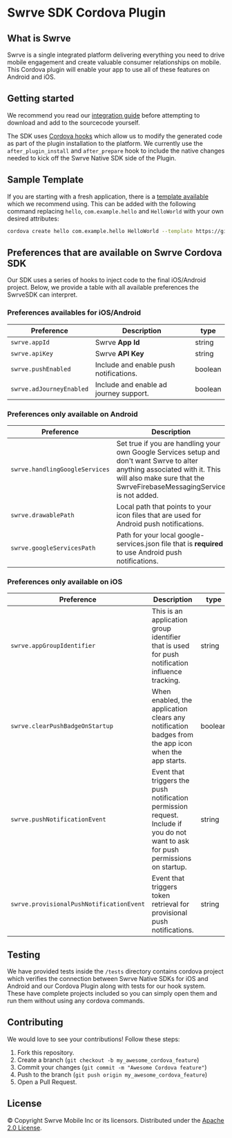 # Swrve SDK Cordova Plugin

## What is Swrve

Swrve is a single integrated platform delivering everything you need to drive mobile engagement and create valuable consumer relationships on mobile.  This Cordova plugin will enable your app to use all of these features on Android and iOS.

## Getting started

We recommend you read our [integration guide](http://docs.swrve.com/developer-documentation/integration/cordova/) before attempting to download and add to the sourcecode yourself.

The SDK uses [Cordova hooks](https://cordova.apache.org/docs/en/latest/guide/appdev/hooks/) which allow us to modify the generated code as part of the plugin installation to the platform.
We currently use the `after_plugin_install` and `after_prepare` hook to include the native changes needed to kick off the Swrve Native SDK side of the Plugin.

## Sample Template

If you are starting with a fresh application, there is a [template available](https://github.com/Swrve/swrve-cordova-minimal-integration.git) which we recommend using.
This can be added with the following command replacing `hello`, `com.example.hello` and `HelloWorld` with your own desired attributes:

```bash
cordova create hello com.example.hello HelloWorld --template https://github.com/Swrve/swrve-cordova-minimal-integration.git
```

## Preferences that are available on Swrve Cordova SDK

Our SDK uses a series of hooks to inject code to the final iOS/Android project. Below, we provide a table with all available preferences the SwrveSDK can interpret.

### Preferences availables for iOS/Android

 Preference | Description | type |
| --- | --- | --- |
| `swrve.appId` | Swrve **App Id** |  string |
| `swrve.apiKey` | Swrve **API Key** | string |  
| `swrve.pushEnabled` | Include and enable push notifications. | boolean|
| `swrve.adJourneyEnabled` | Include and enable ad journey support. | boolean|

### Preferences only available on Android

 Preference | Description | type |
| --- | --- | --- |
| `swrve.handlingGoogleServices` | Set true if you are handling your own Google Services setup and don't want Swrve to alter anything associated with it. This will also make sure that the SwrveFirebaseMessagingService is not added. | boolean |
| `swrve.drawablePath` | Local path that points to your icon files that are used for Android push notifications. | string |
| `swrve.googleServicesPath` | Path for your local google-services.json file that is **required** to use Android push notifications.  | string |

### Preferences only available on iOS

 Preference | Description | type |
| --- | --- | --- |
| `swrve.appGroupIdentifier` | This is an application group identifier that is used for push notification influence tracking. |  string |
| `swrve.clearPushBadgeOnStartup` | When enabled, the application clears any notification badges from the app icon when the app starts. | boolean |  
| `swrve.pushNotificationEvent` | Event that triggers the push notification permission request. Include if you do not want to ask for push permissions on startup. | string |
| `swrve.provisionalPushNotificationEvent` | Event that triggers token retrieval for provisional push notifications. | string |

## Testing

We have provided tests inside the `/tests` directory contains cordova project which verifies the connection between Swrve Native SDKs for iOS and Android and our Cordova Plugin along with tests for our hook system.
These have complete projects included so you can simply open them and run them without using any cordova commands.

## Contributing

We would love to see your contributions! Follow these steps:

1. Fork this repository.
2. Create a branch (`git checkout -b my_awesome_cordova_feature`)
3. Commit your changes (`git commit -m "Awesome Cordova feature"`)
4. Push to the branch (`git push origin my_awesome_cordova_feature`)
5. Open a Pull Request.

## License

© Copyright Swrve Mobile Inc or its licensors. Distributed under the [Apache 2.0 License](LICENSE).
